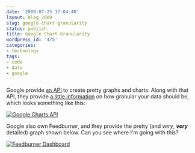 ```yaml
---
date: '2009-07-25 17:04:40'
layout: blog_2009
slug: google-chart-granularity
status: publish
title: Google Chart Granularity
wordpress_id: '475'
categories:
- technology
tags:
- code
- data
- google
---
```


Google provide [an API](http://code.google.com/apis/chart/) to create pretty
graphs and charts. Along with that API, they provide [a little
information](http://code.google.com/apis/chart/formats.html) on how granular
your data should be, which looks something like this:

[![Google Charts API](http://alexmuller.s3.amazonaws.com/static/blog/2009-07-25-googlecharts-api.png)](http://alexmuller.s3.amazonaws.com/static/blog/2009-07-25-googlecharts-api.png)

Google also own Feedburner, and they provide the pretty (and _very_,
**_very_** detailed) graph shown below. Can you see where I'm going with this?

[![Feedburner Dashboard](http://alexmuller.s3.amazonaws.com/static/blog/2009-07-25-feedburner-dashboard.png)](http://alexmuller.s3.amazonaws.com/static/blog/2009-07-25-feedburner-dashboard.png)



